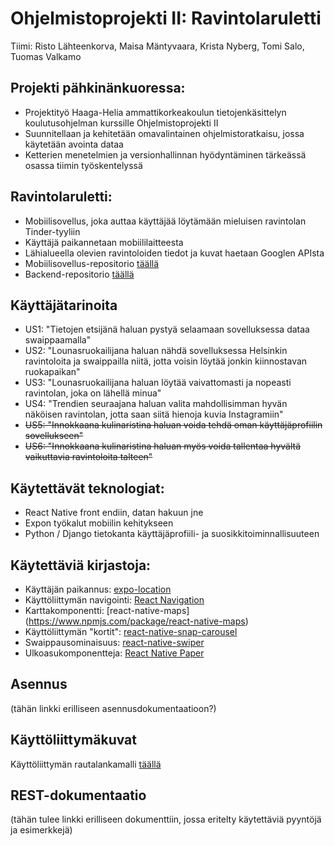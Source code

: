 # Ohjelmistoprojekti II: Ravintolaruletti
Tiimi: Risto Lähteenkorva, Maisa Mäntyvaara, Krista Nyberg, Tomi Salo, Tuomas Valkamo

## Projekti pähkinänkuoressa:
* Projektityö Haaga-Helia ammattikorkeakoulun tietojenkäsittelyn koulutusohjelman kurssille Ohjelmistoprojekti II
* Suunnitellaan ja kehitetään omavalintainen ohjelmistoratkaisu, jossa käytetään avointa dataa
* Ketterien menetelmien ja versionhallinnan hyödyntäminen tärkeässä osassa tiimin työskentelyssä

## Ravintolaruletti:
* Mobiilisovellus, joka auttaa käyttäjää löytämään mieluisen ravintolan Tinder-tyyliin
* Käyttäjä paikannetaan mobiililaitteesta
* Lähialueella olevien ravintoloiden tiedot ja kuvat haetaan Googlen APIsta
* Mobiilisovellus-repositorio [täällä](https://github.com/Poiju/ravintolaruletti-mobile)
* Backend-repositorio [täällä](https://github.com/Poiju/ravintolaruletti-backend)

## Käyttäjätarinoita
* US1: "Tietojen etsijänä haluan pystyä selaamaan sovelluksessa dataa swaippaamalla"
* US2: "Lounasruokailijana haluan nähdä sovelluksessa Helsinkin ravintoloita ja swaippailla niitä, jotta voisin löytää jonkin kiinnostavan ruokapaikan"
* US3: "Lounasruokailijana haluan löytää vaivattomasti ja nopeasti ravintolan, joka on lähellä minua"
* US4: "Trendien seuraajana haluan valita mahdollisimman hyvän näköisen ravintolan, jotta saan siitä hienoja kuvia Instagramiin"
* ~~US5: "Innokkaana kulinaristina haluan voida tehdä oman käyttäjäprofiilin sovellukseen"~~
* ~~US6: "Innokkaana kulinaristina haluan myös voida tallentaa hyvältä vaikuttavia ravintoloita talteen"~~

## Käytettävät teknologiat:
* React Native front endiin, datan hakuun jne
* Expon työkalut mobiilin kehitykseen
* Python / Django tietokanta käyttäjäprofiili- ja suosikkitoiminnallisuuteen

## Käytettäviä kirjastoja:
* Käyttäjän paikannus: [expo-location](https://docs.expo.dev/versions/latest/sdk/location/)
* Käyttöliittymän navigointi: [React Navigation](https://reactnavigation.org/)
* Karttakomponentti: [react-native-maps] (https://www.npmjs.com/package/react-native-maps)
* Käyttöliittymän "kortit": [react-native-snap-carousel](https://www.npmjs.com/package/react-native-snap-carousel)
* Swaippausominaisuus: [react-native-swiper](https://github.com/leecade/react-native-swiper)
* Ulkoasukomponentteja: [React Native Paper](https://callstack.github.io/react-native-paper/)

## Asennus
(tähän linkki erilliseen asennusdokumentaatioon?)

## Käyttöliittymäkuvat
Käyttöliittymän rautalankamalli [täällä](http://wireframepro.mockflow.com/space/M0J2CZJDJmb)

## REST-dokumentaatio
(tähän tulee linkki erilliseen dokumenttiin, jossa eritelty käytettäviä pyyntöjä ja esimerkkejä)
